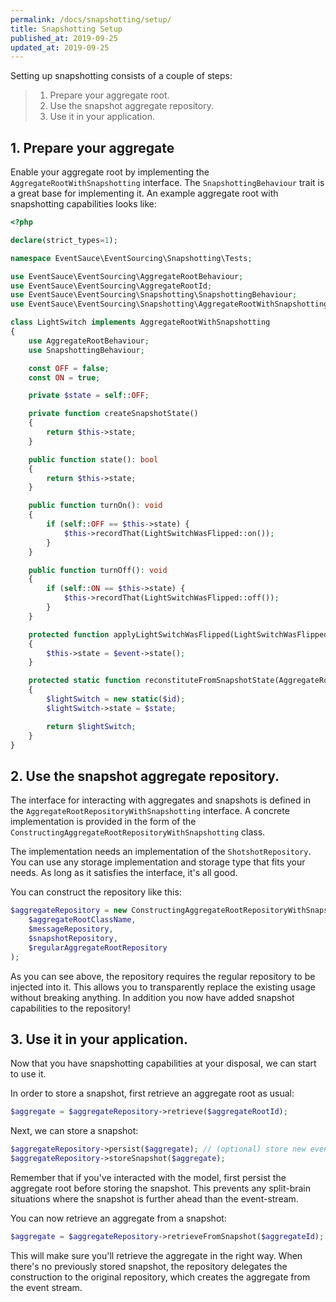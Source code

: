 ```yaml
---
permalink: /docs/snapshotting/setup/
title: Snapshotting Setup
published_at: 2019-09-25
updated_at: 2019-09-25
---
```


Setting up snapshotting consists of a couple of steps:

> 1. Prepare your aggregate root.
> 2. Use the snapshot aggregate repository.
> 3. Use it in your application.

## 1. Prepare your aggregate

Enable your aggregate root by implementing the `AggregateRootWithSnapshotting` interface. The
`SnapshottingBehaviour` trait is a great base for implementing it. An example aggregate root
with snapshotting capabilities looks like:

```php
<?php

declare(strict_types=1);

namespace EventSauce\EventSourcing\Snapshotting\Tests;

use EventSauce\EventSourcing\AggregateRootBehaviour;
use EventSauce\EventSourcing\AggregateRootId;
use EventSauce\EventSourcing\Snapshotting\SnapshottingBehaviour;
use EventSauce\EventSourcing\Snapshotting\AggregateRootWithSnapshotting;

class LightSwitch implements AggregateRootWithSnapshotting
{
    use AggregateRootBehaviour;
    use SnapshottingBehaviour;

    const OFF = false;
    const ON = true;

    private $state = self::OFF;

    private function createSnapshotState()
    {
        return $this->state;
    }

    public function state(): bool
    {
        return $this->state;
    }

    public function turnOn(): void
    {
        if (self::OFF == $this->state) {
            $this->recordThat(LightSwitchWasFlipped::on());
        }
    }

    public function turnOff(): void
    {
        if (self::ON == $this->state) {
            $this->recordThat(LightSwitchWasFlipped::off());
        }
    }

    protected function applyLightSwitchWasFlipped(LightSwitchWasFlipped $event): void
    {
        $this->state = $event->state();
    }

    protected static function reconstituteFromSnapshotState(AggregateRootId $id, bool $state): AggregateRootWithSnapshotting
    {
        $lightSwitch = new static($id);
        $lightSwitch->state = $state;

        return $lightSwitch;
    }
}
```

## 2. Use the snapshot aggregate repository.

The interface for interacting with aggregates and snapshots is defined in the
`AggregateRootRepositoryWithSnapshotting` interface. A concrete implementation
is provided in the form of the `ConstructingAggregateRootRepositoryWithSnapshotting` class.

The implementation needs an implementation of the `ShotshotRepository`. You can
use any storage implementation and storage type that fits your needs. As long as
it satisfies the interface, it's all good.

You can construct the repository like this:

```php
$aggregateRepository = new ConstructingAggregateRootRepositoryWithSnapshotting(
    $aggregateRootClassName,
    $messageRepository,
    $snapshotRepository,
    $regularAggregateRootRepository
);
```

As you can see above, the repository requires the regular repository to be injected
into it. This allows you to transparently replace the existing usage without
breaking anything. In addition you now have added snapshot capabilities to the repository!

## 3. Use it in your application.

Now that you have snapshotting capabilities at your disposal, we can start to use it.

In order to store a snapshot, first retrieve an aggregate root as usual:

```php
$aggregate = $aggregateRepository->retrieve($aggregateRootId);
```

Next, we can store a snapshot:

```php
$aggregateRepository->persist($aggregate); // (optional) store new events first!
$aggregateRepository->storeSnapshot($aggregate);
```

Remember that if you've interacted with the model, first persist the aggregate root before
storing the snapshot. This prevents any split-brain situations where the snapshot is further
ahead than the event-stream.

You can now retrieve an aggregate from a snapshot:

```php
$aggregate = $aggregateRepository->retrieveFromSnapshot($aggregateId);
```

This will make sure you'll retrieve the aggregate in the right way. When there's no previously
stored snapshot, the repository delegates the construction to the original repository, which
creates the aggregate from the event stream.
